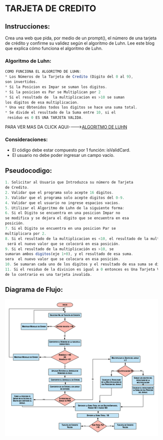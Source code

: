 # TARJETA DE CREDITO
## Instrucciones:
Crea una web que pida, por medio de un prompt(), el número de una tarjeta de crédito y confirme su validez según el algoritmo de Luhn. Lee este blog que explica cómo funciona el algoritmo de Luhn.

### Algoritmo de Luhn:
```javascript
COMO FUNCIONA EL ALGORITMO DE LUHN:
* Los Números de la Tarjeta de Credito (Digito del 0 al 9),
son invertidos.
* Si la Posicion es Impar se suman los digitos.
* Si la posicion es Par se Multiplican por 2
* Si el resultado de  la multiplicacion es >10 se suman
los digitos de esa multiplicacion.
* Una vez Obtenidos todos los digitos se hace una suma total.
* Se divide el resultado de la Suma entre 10, si el
 residuo es 0 ES UNA TARJETA VALIDA.
```
PARA VER MAS DA CLICK AQUI---->[ALGORITMO DE LUHN](https://www.quobit.mx/asi-funciona-el-algoritmo-de-luhn-para-generar-numeros-de-tarjetas-de-credito.html "Algoritmo luhn")

### Consideraciones:
* El código debe estar compuesto por 1 función: isValidCard.
* El usuario no debe poder ingresar un campo vacío.

## Pseudocodigo:
```javascript
1. Solicitar al Usuario que Introduzca su número de Tarjeta
de Credito.
2. Validar que el programa solo acepte 16 digitos.
3. Validar que el programa solo acepte digitos del 0-9.
4. Validar que el usuario no ingrese espacios vacios.
5. Utilizar el Algoritmo de Luhn de la siguiente forma:
6. Si el Digito se encuentra en una posicion Impar no
se modifica y se dejara el digito que se encuentra en esa
posición.
7. Si el Digito se encuentra en una posicion Par se
multiplicara por 2.
8. Si el resultado de la multiplicacion es <10, el resultado de la multiplicación
 será el nuevo valor que se colocorá en esa posición.
9. Si el resultado de la multiplicación es >10, se
sumaran ambos digitos(eje 1+0), y el resultado de esa suma.
sera  el nuevo valor que se colocara en esa posición.
10. Se sumaran cada uno de los digitos y el resultado de esa suma se dividirá entre 10;
11. Si el residuo de la division es igual a 0 entonces es Una Tarjeta Valida,
de lo contrario es una tarjeta invalida.
```
## Diagrama de Flujo:
![DIAGRAMA DE FLUJO DE CIFRADO CESAR](assets/img/creditCard.png)
